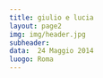 ```yaml
---
title: giulio e lucia
layout: page2
img: img/header.jpg
subheader:
data:  24 Maggio 2014
luogo: Roma
---
```


<img data-src="gallery/glweb-03.jpg" class="" />
<img data-src="gallery/glweb-01.jpg" class="" />
<img data-src="gallery/glweb-02.jpg" class="" />
<img data-src="gallery/glweb-04.jpg" class="" />
<img data-src="gallery/glweb-08.jpg" class="" />
<img data-src="gallery/glweb-06.jpg" class="" />
<img data-src="gallery/glweb-05.jpg" class="" />
<img data-src="gallery/glweb-07.jpg" class="" />
<img data-src="gallery/glweb-09.jpg" class="" />
<img data-src="gallery/glweb-10.jpg" class="" />
<img data-src="gallery/glweb-11.jpg" class="" />
<img data-src="gallery/glweb-12.jpg" class="" />
<img data-src="gallery/glweb-13.jpg" class="" />
<img data-src="gallery/glweb-14.jpg" class="" />
<img data-src="gallery/glweb-15.jpg" class="" />
<img data-src="gallery/glweb-16.jpg" class="" />
<img data-src="gallery/glweb-17.jpg" class="" />
<img data-src="gallery/glweb-18.jpg" class="" />
<img data-src="gallery/glweb-19.jpg" class="" />
<img data-src="gallery/glweb-20.jpg" class="" />
<img data-src="gallery/glweb-21.jpg" class="" />
<img data-src="gallery/glweb-22.jpg" class="" />
<img data-src="gallery/glweb-23.jpg" class="" />
<img data-src="gallery/glweb-24.jpg" class="" />
<img data-src="gallery/glweb-25.jpg" class="" />
<img data-src="gallery/glweb-27.jpg" class="" />
<img data-src="gallery/glweb-28.jpg" class="" />
<img data-src="gallery/glweb-29.jpg" class="" />
<img data-src="gallery/glweb-30.jpg" class="" />
<img data-src="gallery/glweb-31.jpg" class="" />
<img data-src="gallery/glweb-32.jpg" class="" />

